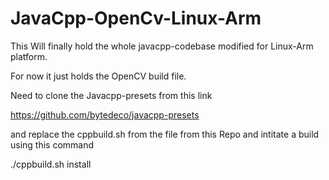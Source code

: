 # JavaCpp-OpenCv-Linux-Arm

This Will finally hold the whole javacpp-codebase modified for Linux-Arm platform. 

For now it just holds the OpenCV build file.

Need to clone the Javacpp-presets from this link 

https://github.com/bytedeco/javacpp-presets

and replace the cppbuild.sh from the file from this Repo and intitate a build using this command

./cppbuild.sh install
